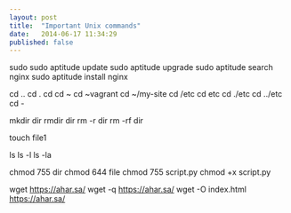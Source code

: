 ```yaml
---
layout: post
title:  "Important Unix commands"
date:   2014-06-17 11:34:29
published: false 
---
```

sudo
sudo aptitude update
sudo aptitude upgrade
sudo aptitude search nginx
sudo aptitude install nginx

cd ..
cd .
cd
cd ~
cd ~vagrant
cd ~/my-site
cd /etc
cd etc
cd ./etc
cd ../etc
cd -

mkdir dir
rmdir dir
rm -r dir
rm -rf dir

touch file1

ls
ls -l
ls -la

chmod 755 dir
chmod 644 file
chmod 755 script.py
chmod +x script.py

wget https://ahar.sa/
wget -q https://ahar.sa/
wget -O index.html https://ahar.sa/ 
